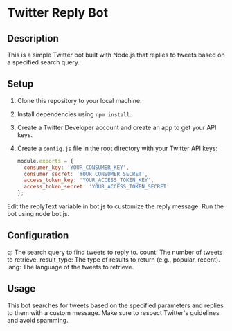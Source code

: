 # Twitter Reply Bot

## Description

This is a simple Twitter bot built with Node.js that replies to tweets based on a specified search query.

## Setup

1. Clone this repository to your local machine.
2. Install dependencies using `npm install`.
3. Create a Twitter Developer account and create an app to get your API keys.
4. Create a `config.js` file in the root directory with your Twitter API keys:

   ```javascript
   module.exports = {
     consumer_key: 'YOUR_CONSUMER_KEY',
     consumer_secret: 'YOUR_CONSUMER_SECRET',
     access_token_key: 'YOUR_ACCESS_TOKEN_KEY',
     access_token_secret: 'YOUR_ACCESS_TOKEN_SECRET'
   };

Edit the replyText variable in bot.js to customize the reply message.
Run the bot using node bot.js.

## Configuration
q: The search query to find tweets to reply to.
count: The number of tweets to retrieve.
result_type: The type of results to return (e.g., popular, recent).
lang: The language of the tweets to retrieve.

## Usage
This bot searches for tweets based on the specified parameters and replies to them with a custom message. Make sure to respect Twitter's guidelines and avoid spamming.
